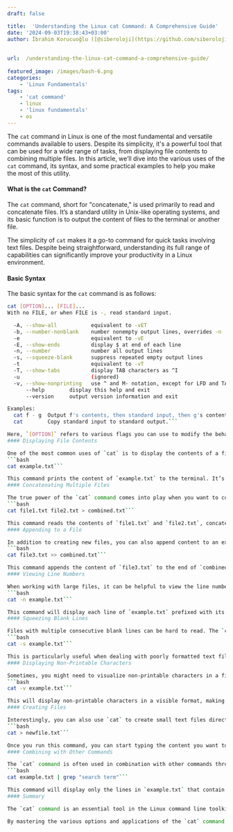 ```yaml
---
draft: false

title:  'Understanding the Linux cat Command: A Comprehensive Guide'
date: '2024-09-03T19:38:43+03:00'
author: İbrahim Korucuoğlu ([@siberoloji](https://github.com/siberoloji))
 
 
url:  /understanding-the-linux-cat-command-a-comprehensive-guide/
 
featured_image: /images/bash-6.png
categories:
    - 'Linux Fundamentals'
tags:
    - 'cat command'
    - linux
    - 'linux fundamentals'
    - os
---
```

The `cat` command in Linux is one of the most fundamental and versatile commands available to users. Despite its simplicity, it's a powerful tool that can be used for a wide range of tasks, from displaying file contents to combining multiple files. In this article, we’ll dive into the various uses of the `cat` command, its syntax, and some practical examples to help you make the most of this utility.
#### What is the `cat` Command?

The `cat` command, short for "concatenate," is used primarily to read and concatenate files. It’s a standard utility in Unix-like operating systems, and its basic function is to output the content of files to the terminal or another file.

The simplicity of `cat` makes it a go-to command for quick tasks involving text files. Despite being straightforward, understanding its full range of capabilities can significantly improve your productivity in a Linux environment.
#### Basic Syntax

The basic syntax for the `cat` command is as follows:
```bash
cat [OPTION]... [FILE]...
With no FILE, or when FILE is -, read standard input.

  -A, --show-all           equivalent to -vET
  -b, --number-nonblank    number nonempty output lines, overrides -n
  -e                       equivalent to -vE
  -E, --show-ends          display $ at end of each line
  -n, --number             number all output lines
  -s, --squeeze-blank      suppress repeated empty output lines
  -t                       equivalent to -vT
  -T, --show-tabs          display TAB characters as ^I
  -u                       (ignored)
  -v, --show-nonprinting   use ^ and M- notation, except for LFD and TAB
      --help        display this help and exit
      --version     output version information and exit

Examples:
  cat f - g  Output f's contents, then standard input, then g's contents.
  cat        Copy standard input to standard output.```

Here, `[OPTION]` refers to various flags you can use to modify the behavior of `cat`, and `[FILE]` refers to the file(s) you want to process.
#### Displaying File Contents

One of the most common uses of `cat` is to display the contents of a file. For example, to view the content of a file named `example.txt`, you would use the following command:
```bash
cat example.txt```

This command prints the content of `example.txt` to the terminal. It’s especially useful for quickly viewing the contents of smaller files.
#### Concatenating Multiple Files

The true power of the `cat` command comes into play when you want to concatenate multiple files. For example, if you have two files, `file1.txt` and `file2.txt`, and you want to combine them into a single file, you can use:
```bash
cat file1.txt file2.txt > combined.txt```

This command reads the contents of `file1.txt` and `file2.txt`, concatenates them, and writes the result into a new file called `combined.txt`.
#### Appending to a File

In addition to creating new files, you can also append content to an existing file using the `cat` command. For example:
```bash
cat file3.txt >> combined.txt```

This command appends the content of `file3.txt` to the end of `combined.txt`, without overwriting the existing content.
#### Viewing Line Numbers

When working with large files, it can be helpful to view the line numbers alongside the file contents. The `-n` option allows you to do this:
```bash
cat -n example.txt```

This command will display each line of `example.txt` prefixed with its corresponding line number.
#### Squeezing Blank Lines

Files with multiple consecutive blank lines can be hard to read. The `cat` command’s `-s` option helps you squeeze multiple blank lines into a single blank line:
```bash
cat -s example.txt```

This is particularly useful when dealing with poorly formatted text files.
#### Displaying Non-Printable Characters

Sometimes, you might need to visualize non-printable characters in a file, such as tabs or line endings. The `-v` option in `cat` can help you with this:
```bash
cat -v example.txt```

This will display non-printable characters in a visible format, making it easier to identify issues with file formatting.
#### Creating Files

Interestingly, you can also use `cat` to create small text files directly from the terminal. Here’s how you can do it:
```bash
cat > newfile.txt```

Once you run this command, you can start typing the content you want to add to `newfile.txt`. When you’re done, press `Ctrl+D` to save and exit.
#### Combining with Other Commands

The `cat` command is often used in combination with other commands through piping. For example, you can use it with `grep` to search for specific content within a file:
```bash
cat example.txt | grep "search term"```

This command will display only the lines in `example.txt` that contain the term "search term."
#### Summary

The `cat` command is an essential tool in the Linux command line toolkit. Its ability to read, concatenate, and manipulate files makes it incredibly versatile. Whether you’re simply viewing a file’s contents or combining multiple files into one, understanding how to use `cat` effectively can streamline many tasks in your daily workflow.

By mastering the various options and applications of the `cat` command, you can enhance your efficiency and better manage text files in a Linux environment. Whether you're a beginner or an experienced user, having a solid grasp of `cat` will undoubtedly improve your command-line proficiency.
